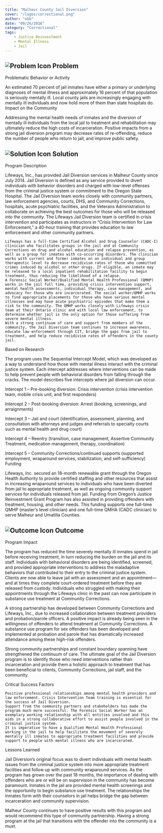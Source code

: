 ```yaml
---
title: "Malheur County Jail Diversion"
cover: "/logos/correctional.png"
author: "okb"
date: "09/26/2016"
category: "Correctional"
tags:
    - Justice Reinvestment
    - Mental Illness
    - Jail  
---
```


## ![Problem Icon](https://github.com/google/material-design-icons/raw/master/alert/1x_web/ic_error_outline_black_48dp.png "Problem") Problem

Problematic Behavior or Activity

An estimated 70 percent of jail inmates have either a primary or underlying diagnoses of mental illness and approximately 16 percent of that population is seriously mentally ill. Local county jails are increasingly engaging with mentally ill individuals and now hold more of them than state hospitals do.
Impact on the Community

Addressing the mental health needs of inmates and the diversion of mentally ill individuals from the local jail to treatment and rehabilitation may ultimately reduce the high costs of incarceration. Positive impacts from a strong jail diversion program may decrease rates of re-offending, reduce the number of people who return to jail, and improve public safety.

## ![Solution Icon](https://github.com/google/material-design-icons/raw/master/action/1x_web/ic_lightbulb_outline_black_48dp.png "Solution") Solution

Program Description

Lifeways, Inc., has provided Jail Diversion services in Malheur County since July 2014. Jail Diversion is defined as any service provided to divert individuals with behavior disorders and charged with low-level offenses from the criminal justice system or commitment to the Oregon State Hospital. The Jail Diversion team works closely with community partners, law enforcement agencies, courts, DHS, and Community Corrections, hospitals, acute psychiatric facilities, and the Veterans Administration to collaborate on achieving the best outcomes for those who will be released into the community. The Lifeways Jail Diversion team is certified in crisis intervention and participates as instructors in “Crisis Intervention for Law Enforcement,” a 40-hour training that provides education to law enforcement and other community partners.

    Lifeways has a full-time Certified Alcohol and Drug Counselor (CADC-I) clinician who facilitates groups in the jail and at Community Corrections on drug and alcohol education and relapse prevention, as well as a group for inmates with co-occurring disorders. The clinician works with current and former inmates on an individual and group therapeutic level to decrease recidivism rates of those who committed crimes induced by alcohol or other drugs. If eligible, an inmate may be released to a local inpatient rehabilitation facility to begin treatment, thus reducing the likelihood of a relapse.
    A Forensic Social Worker/Qualified Mental Health Professional (QMHP) works in the jail full time, providing crisis intervention support, mental health assessments, individual therapy, case management, and advocacy for those who are incarcerated. The social worker/QMHP works to find appropriate placements for those who have serious mental illnesses and may have acute psychiatric episodes that make them a risk to the community. The QMHP works closely with Lifeways crisis team at their Ontario clinic and with local law enforcement, to determine whether jail is the only option for those suffering from severe mental illness.
    With a strong continuum of care and support from members of the community, the Jail Diversion team continues to increase awareness, educate law enforcement through CIT, bridge the gaps from jail to treatment, and help reduce recidivism rates of offenders in the county jail.

Based on Research

The program uses the Sequential Intercept Model, which was developed as a way to understand how those with mental illness interact with the criminal justice system. Each intercept addresses where interventions can be made to help prevent people with behavioral disorders from falling through the cracks. The model describes five intercepts where jail diversion can occur.

Intercept 1 – Pre-booking diversion: Crisis intervention (crisis intervention team, mobile crisis unit, and first responders)

Intercept 2 – Post-booking diversion: Arrest (booking, screenings, and arraignments)

Intercept 3 – Jail and court (identification, assessment, planning, and consultation with attorneys and judges and referrals to specialty courts such as mental health and drug court)

Intercept 4 – Reentry (transition, case management, Assertive Community Treatment, medication management, therapy, coordination)

Intercept 5 – Community Corrections/continued supports (supported employment, wraparound services, stabilization, and self-sufficiency)
Funding

Lifeways, Inc. secured an 18-month renewable grant through the Oregon Health Authority to provide certified staffing and other resources that assist in increasing wraparound services to individuals who have been diverted from jail to appropriate treatment, as well as ongoing community support services for individuals released from jail. Funding from Oregon’s Justice Reinvestment Grant Program has also assisted in providing offenders with treatment, housing, and other needs. This funding supports one full-time QMHP (master’s level clinician) and one full-time QMHA (CADC clinician) to serve Malheur and Umatilla Counties.

## ![Outcome Icon](https://github.com/google/material-design-icons/raw/master/action/1x_web/ic_view_list_black_48dp.png "Outcome") Outcome

Program Impact

The program has reduced the time severely mentally ill inmates spend in jail before receiving treatment, in turn reducing the burden on the jail and its staff. Individuals with behavioral disorders are being identified, screened, and provided appropriate interventions to address the maladaptive behaviors that contributed to their entry to the criminal justice system. Clients are now able to leave jail with an assessment and an appointment—and at times they complete court-ordered treatment before they are released from custody. Individuals who struggled with making their appointments through the Lifeways clinic in the past can now participate in substance use treatment at Community Corrections.

A strong partnership has developed between Community Corrections and Lifeways, Inc., due to increased collaboration between treatment providers and probation/parole officers. A positive impact is already being seen in the willingness of offenders to attend treatment at Community Corrections. A substance use program for sex offenders has been developed and implemented at probation and parole that has dramatically increased attendance among these high-risk offenders.

Strong community partnerships and constant boundary spanning have strengthened the continuum of care. The ultimate goal of the Jail Diversion program is to identify those who need interventions rather than incarceration and provide them a holistic approach to treatment that has been beneficial to clients, Community Corrections, jail staff, and the community.

Critical Success Factors

    Positive professional relationships among mental health providers and law enforcement. Crisis Intervention Team training is essential for the success of Jail Diversion.
    Support from the community partners and stakeholders has made the program much more successful. The Forensic Social Worker has an exemplary working relationship with all entities involved and this aids in a strong collaborative effort to assist people involved in the criminal justice system.
    It is imperative to have a Qualified Mental Health Professional working in the jail to help facilitate the movement of severely mentally ill inmates to appropriate treatment facilities and provide support to people with mental illness who are incarcerated.

Lessons Learned

Jail Diversion’s original focus was to divert individuals with mental health issues from the criminal justice system into more appropriate treatment facilities and follow up with community wraparound services. As the program has grown over the past 18 months, the importance of dealing with offenders who are or will be on supervision in the community has become paramount. Inmates in the jail are provided mental health screenings and the opportunity to begin substance use treatment. The relationships the inmates form with their counselors in jail helps bridge the gap between incarceration and community supervision.

Malheur County continues to have positive results with this program and would recommend this type of community partnership. Having a strong program at the jail that transitions with the offender into the community is a must.